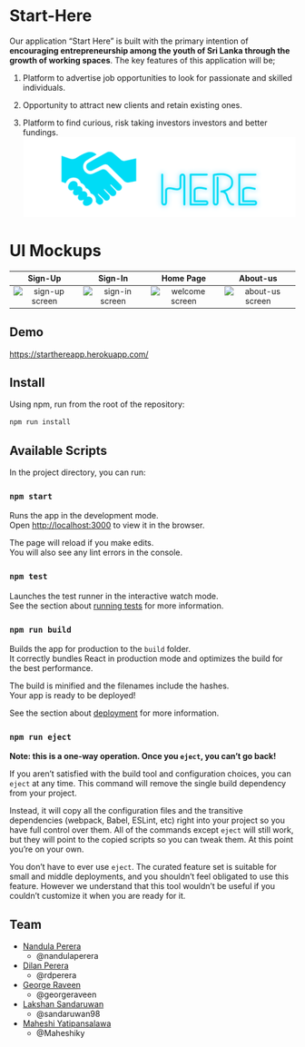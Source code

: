 # Start-Here

Our application “Start Here” is built with the primary intention of **encouraging entrepreneurship among the youth of Sri Lanka through the growth of working spaces**.
The key features of this application will be;

1. Platform to advertise job opportunities to look for passionate and skilled individuals.

2. Opportunity to attract new clients and retain existing ones.

3. Platform to find curious, risk taking investors investors and better fundings.
![start-here](src/assets/starthere.png)

# UI Mockups
| Sign-Up | Sign-In | Home Page | About-us |
|:-:|:-:|:-:|:-:|
| ![sign-up screen](docs/imgs/mockups/1.png) | ![sign-in screen](docs/imgs/mockups/2.png) | ![welcome screen](docs/imgs/mockups/3.png) | ![about-us screen](docs/imgs/mockups/6.png) 


## Demo
https://starthereapp.herokuapp.com/ 


## Install
Using npm, run from the root of the repository:

```sh
npm run install
```

## Available Scripts

In the project directory, you can run:

### `npm start`

Runs the app in the development mode.<br />
Open [http://localhost:3000](http://localhost:3000) to view it in the browser.

The page will reload if you make edits.<br />
You will also see any lint errors in the console.

### `npm test`

Launches the test runner in the interactive watch mode.<br />
See the section about [running tests](https://facebook.github.io/create-react-app/docs/running-tests) for more information.

### `npm run build`

Builds the app for production to the `build` folder.<br />
It correctly bundles React in production mode and optimizes the build for the best performance.

The build is minified and the filenames include the hashes.<br />
Your app is ready to be deployed!

See the section about [deployment](https://facebook.github.io/create-react-app/docs/deployment) for more information.

### `npm run eject`

**Note: this is a one-way operation. Once you `eject`, you can’t go back!**

If you aren’t satisfied with the build tool and configuration choices, you can `eject` at any time. This command will remove the single build dependency from your project.

Instead, it will copy all the configuration files and the transitive dependencies (webpack, Babel, ESLint, etc) right into your project so you have full control over them. All of the commands except `eject` will still work, but they will point to the copied scripts so you can tweak them. At this point you’re on your own.

You don’t have to ever use `eject`. The curated feature set is suitable for small and middle deployments, and you shouldn’t feel obligated to use this feature. However we understand that this tool wouldn’t be useful if you couldn’t customize it when you are ready for it.

## Team

- [Nandula Perera](https://https://www.linkedin.com/in/nandulaperera/) 
  - @nandulaperera
- [Dilan Perera](https://https://www.linkedin.com/in/dilan-perera-b89a23190/) 
  - @rdperera
- [George Raveen](https://https://www.linkedin.com/in/george-raveen-a998129b/) 
  - @georgeraveen
- [Lakshan Sandaruwan](https://https://www.linkedin.com/in/lakshan-sandaruwan-199100165/) 
  - @sandaruwan98
- [Maheshi Yatipansalawa](https://https://www.linkedin.com/in/maheshi-yatipansalawa-a28155199/)
  - @Maheshiky
